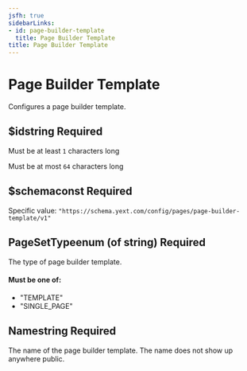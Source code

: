 ```yaml
---
jsfh: true
sidebarLinks:
- id: page-builder-template
  title: Page Builder Template
title: Page Builder Template
---
```

<script crossorigin="anonymous" integrity="sha256-CSXorXvZcTkaix6Yvo6HppcZGetbYMGWSFlBw8HfCJo=" src="https://code.jquery.com/jquery-3.4.1.min.js"></script><script src="/js/schema_doc.js"></script><link href="/css/schema_doc.css" rel="stylesheet" type="text/css"/> <div class="container-fluid schema-doc-container"> <div class="row"> <main class="schema-body col"><h1>Page Builder Template</h1> <span class="description"><p>Configures a page builder template.</p> </span> <div class="accordion" id="accordiona_id"> <div class="schema-card"> <div class="schema-card-header" id="headinga_id"> <h2 class="mb-0"><span class="property-name">$id</span><span class="value-type">string</span> <span class="required-property">Required</span></h2> </div> <div aria-labelledby="headinga_id" class="collapse show property-definition-div" data-parent="#accordiona_id" id="a_id"> <div class="schema-card-body"> <p><span class="badge badge-light restriction min-length-restriction" id="a_id_minLength">Must be at least <code>1</code> characters long</span></p><p><span class="badge badge-light restriction max-length-restriction" id="a_id_maxLength">Must be at most <code>64</code> characters long</span></p> </div> </div> </div> </div> <div class="accordion" id="accordiona_schema"> <div class="schema-card"> <div class="schema-card-header" id="headinga_schema"> <h2 class="mb-0"><span class="property-name">$schema</span><span class="value-type">const</span> <span class="required-property">Required</span></h2> </div> <div aria-labelledby="headinga_schema" class="collapse show property-definition-div" data-parent="#accordiona_schema" id="a_schema"> <div class="schema-card-body"> <span class="const-value" id="a_schema_const">Specific value: <code>"https://schema.yext.com/config/pages/page-builder-template/v1"</code></span> </div> </div> </div> </div> <div class="accordion" id="accordionPageSetType"> <div class="schema-card"> <div class="schema-card-header" id="headingPageSetType"> <h2 class="mb-0"><span class="property-name">PageSetType</span><span class="value-type">enum (of string)</span> <span class="required-property">Required</span></h2> </div> <div aria-labelledby="headingPageSetType" class="collapse show property-definition-div" data-parent="#accordionPageSetType" id="PageSetType"> <div class="schema-card-body"> <span class="description"><p>The type of page builder template.</p> </span> <div class="enum-value" id="PageSetType_enum"> <h4>Must be one of:</h4> <ul class="list-group"><li class="list-group-item">"TEMPLATE"</li><li class="list-group-item">"SINGLE_PAGE"</li></ul> </div> </div> </div> </div> </div> <div class="accordion" id="accordionName"> <div class="schema-card"> <div class="schema-card-header" id="headingName"> <h2 class="mb-0"><span class="property-name">Name</span><span class="value-type">string</span> <span class="required-property">Required</span></h2> </div> <div aria-labelledby="headingName" class="collapse show property-definition-div" data-parent="#accordionName" id="Name"> <div class="schema-card-body"> <span class="description"><p>The name of the page builder template. The name does not show up anywhere public.</p> </span> </div> </div> </div> </div> </main> </div> </div> 
